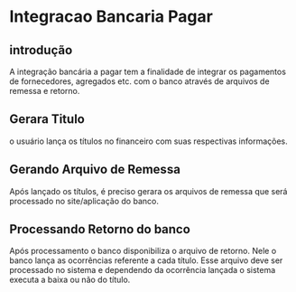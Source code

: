 <!-- TITLE: Integração Bancária Pagar -->
<!-- SUBTITLE: A quick summary of Integracao Bancaria Pagar -->

# Integracao Bancaria Pagar

## introdução

A integração bancária a pagar tem a finalidade de integrar os pagamentos de fornecedores, agregados etc. com o banco através de arquivos de remessa e retorno.

## Gerara Titulo
o usuário lança os títulos no financeiro com suas respectivas informações.

## Gerando Arquivo de Remessa
Após lançado os títulos, é preciso gerara os arquivos de remessa que será processado no site/aplicação do banco.

## Processando Retorno do banco
Após processamento o banco disponibiliza o arquivo de retorno. Nele o banco lança as ocorrências referente a cada título.
Esse arquivo deve ser processado no sistema e dependendo da ocorrência lançada o sistema executa a baixa ou não do título.
